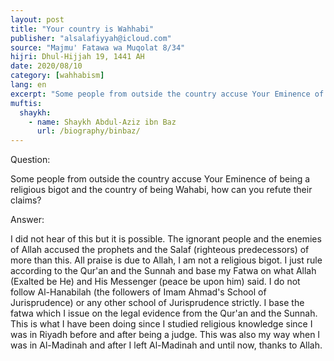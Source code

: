 ```yaml
---
layout: post
title: "Your country is Wahhabi"
publisher: "alsalafiyyah@icloud.com"
source: "Majmu' Fatawa wa Muqolat 8/34"
hijri: Dhul-Hijjah 19, 1441 AH
date: 2020/08/10
category: [wahhabism]
lang: en
excerpt: "Some people from outside the country accuse Your Eminence of being a religious bigot and the country of being Wahabi, how can you refute their claims?"
muftis:
  shaykh: 
    - name: Shaykh Abdul-Aziz ibn Baz
      url: /biography/binbaz/
---
```


Question: 

Some people from outside the country accuse Your Eminence of being a religious bigot and the country of being Wahabi, how can you refute their claims?

Answer: 

I did not hear of this but it is possible. The ignorant people and the enemies of Allah accused the prophets and the Salaf (righteous predecessors) of more than this. All praise is due to Allah, I am not a religious bigot. I just rule according to the Qur'an and the Sunnah and base my Fatwa on what Allah (Exalted be He) and His Messenger (peace be upon him) said. I do not follow Al-Hanabilah (the followers of Imam Ahmad's School of Jurisprudence) or any other school of Jurisprudence strictly. I base the fatwa which I issue on the legal evidence from the Qur'an and the Sunnah. This is what I have been doing since I studied religious knowledge since I was in Riyadh before and after being a judge. This was also my way when I was in Al-Madinah and after I left Al-Madinah and until now, thanks to Allah.
